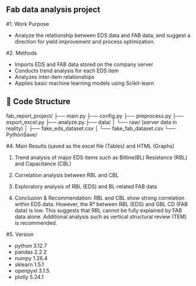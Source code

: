 ## Fab data analysis project
#1. Work Purpose
- Analyze the relationship between EDS data and FAB data, and suggest a direction for yield improvement and process optimization.

#2. Methods
- Imports EDS and FAB data stored on the company server
- Conducts trend analysis for each EDS item
- Analyzes inter-item relationships
- Applies basic machine learning models using Scikit-learn

## 📁 Code Structure
fab_report_project/
├── main.py
├── config.py
├── preprocess.py
├── export_excel.py
├── analyze.py
├── data/
│   └── raw/ (server data in reality)
│       ├── fake_eds_dataset.csv
│       └── fake_fab_dataset.csv
└── PythonSave/

#4. Main Results (saved as the excel file (Tables) and HTML (Graphs)
 1) Trend analysis of major EDS items such as Bitline(BL) Resistance (RBL) and Capacitance (CBL)

 2) Correlation analysis between RBL and CBL

 3) Exploratory analysis of RBL (EDS) and BL-related FAB data

 4) Conclusion & Recommendation:
  RBL and CBL show strong correlation within EDS data.
  However, the R² between RBL (EDS) and GBL CD (FAB data) is low.
  This suggests that RBL cannot be fully explained by FAB data alone.
  Additional analysis such as vertical structural review (TEM) is recommended.
 
#5. Version
   - python 3.12.7
   - pandas 2.2.2
   - numpy 1.26.4
   - sklearn 1.5.1
   - openpyxl 3.1.5
   - plotly 5.24.1
